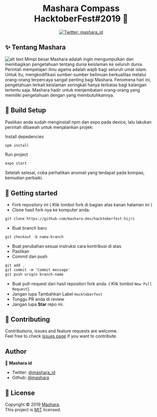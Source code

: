 <h1 align="center">Mashara Compass HacktoberFest#2019 👋</h1>
<p align="center">
  <a href="https://twitter.com/mashara_id">
    <img alt="Twitter: mashara_id" src="https://img.shields.io/twitter/follow/mashara_id.svg?style=social" target="_blank" />
  </a>
</p>

## ✨ Tentang Mashara
![alt text](https://www.mashara.id/_nuxt/img/2751b66.jpg)
Mimpi besar Mashara adalah ingin mengumpulkan dan membagikan pengetahuan tentang dunia keislaman ke seluruh dunia. Perintah mempelajari ilmu agama adalah wajib bagi seluruh umat islam. Untuk itu, mengkodifikasi sumber-sumber keilmuan berkualitas melalui orang-orang terpercaya sangat penting bagi Mashara. Fenomena hari ini, pengetahuan terkait keislaman seringkali hanya terbatas bagi kalangan tertentu saja. Mashara hadir untuk menjembatani orang-orang yang memiliki pengetahuan dengan yang membutuhkannya.

## 🚀 Build Setup

Pastikan anda sudah menginstall npm dan expo pada device, lalu lakukan perintah dibawah untuk menjalankan projek:

Install depedencies
```sh
npm install
```

Run project
```sh
expo start
```

Setelah selesai, coba perhatikan anomali yang terdapat pada kompas, kemudian perbaiki.

## 🚀 Getting started
* Fork repository ini ( Klik tombol fork di bagian atas kanan halaman ini )
* Clone hasil fork nya ke komputer anda.
```markdown
git clone https://github.com/mashara-dev/hacktoberfest-hijri
```
* Buat branch baru
```markdown
git checkout -b nama-branch
```
* Buat perubahan sesuai instruksi cara kontribusi di atas
* Pastikan 
* Commit dan push

```markdown
git add .
git commit -m 'Commit message'
git push origin branch-name
```

* Buat pull-request dari hasil repositori fork anda. ( Klik tombol `New Pull Request`).
* Jangan lupa Tambahkan Label `Hacktoberfest`
* Tunggu PR anda di review  
* Jangan lupa **Star** repo ini.

## 🤝 Contributing

Contributions, issues and feature requests are welcome.<br />
Feel free to check [issues page](https://github.com/mashara) if you want to contribute.

<!-- ALL-CONTRIBUTORS-LIST:END -->

## Author

👤 **Mashara id**

- Twitter: [@mashara_id](https://twitter.com/mashara_id)
- Github: [@mashara](https://github.com/mashara)


## 📝 License

Copyright © 2019 [Mashara](https://github.com/mashara).<br />
This project is [MIT](https://github.com/mashara) licensed.